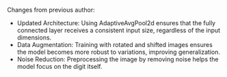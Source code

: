 Changes from previous author:
- Updated Architecture: Using AdaptiveAvgPool2d ensures that the fully connected layer receives a consistent input size, regardless of the input dimensions.
- Data Augmentation: Training with rotated and shifted images ensures the model becomes more robust to variations, improving generalization.
- Noise Reduction: Preprocessing the image by removing noise helps the model focus on the digit itself.

